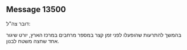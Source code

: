 ## Message 13500

דובר צה"ל:

בהמשך להתרעות שהופעלו לפני זמן קצר במספר מרחבים במרכז הארץ, יורט שיגור אחד שחצה משטח לבנון.

